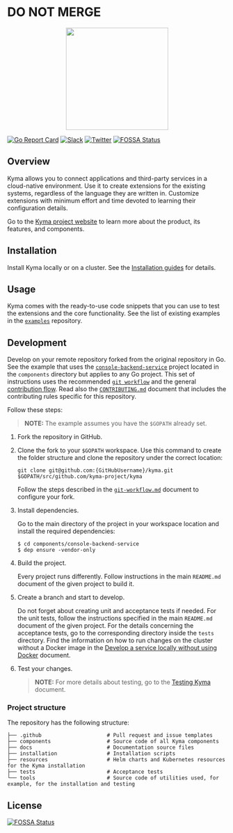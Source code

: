 # DO NOT MERGE

<p align="center">
 <img src="https://raw.githubusercontent.com/kyma-project/kyma/master/logo.png" width="235">
</p>

[![Go Report Card](https://goreportcard.com/badge/kyma-project/kyma)](https://goreportcard.com/report/github.com/kyma-project/kyma)
[![Slack](https://img.shields.io/badge/slack-@kyma--community-yellow.svg)](http://slack.kyma-project.io)
[![Twitter](https://img.shields.io/badge/twitter-@kymaproject-blue.svg)](https://twitter.com/kymaproject)
[![FOSSA Status](https://app.fossa.io/api/projects/git%2Bgithub.com%2Fkyma-project%2Fkyma.svg?type=shield)](https://app.fossa.io/projects/git%2Bgithub.com%2Fkyma-project%2Fkyma?ref=badge_shield)


## Overview

Kyma allows you to connect applications and third-party services in a cloud-native environment. Use it to create extensions for the existing systems, regardless of the language they are written in. Customize extensions with minimum effort and time devoted to learning their configuration details.

Go to the [Kyma project website](https://kyma-project.io/) to learn more about the product, its features, and components.

## Installation

Install Kyma locally or on a cluster. See the [Installation guides](https://kyma-project.io/docs/root/kyma#installation-installation) for details.

## Usage

Kyma comes with the ready-to-use code snippets that you can use to test the extensions and the core functionality. See the list of existing examples in the [`examples`](https://github.com/kyma-project/examples) repository.

## Development

Develop on your remote repository forked from the original repository in Go.
See the example that uses the [`console-backend-service`](components/console-backend-service) project located in the `components` directory but applies to any Go project. This set of instructions uses the recommended [`git workflow`](https://github.com/kyma-project/community/blob/master/git-workflow.md) and the general [contribution flow](https://github.com/kyma-project/community/blob/master/CONTRIBUTING.md#contribute-code-or-content). Read also the [`CONTRIBUTING.md`](CONTRIBUTING.md) document that includes the contributing rules specific for this repository.

Follow these steps:

> **NOTE:** The example assumes you have the `$GOPATH` already set.

1. Fork the repository in GitHub.

2. Clone the fork to your `$GOPATH` workspace. Use this command to create the folder structure and clone the repository under the correct location:

    ```
    git clone git@github.com:{GitHubUsername}/kyma.git $GOPATH/src/github.com/kyma-project/kyma
    ```

    Follow the steps described in the [`git-workflow.md`](https://github.com/kyma-project/community/blob/master/git-workflow.md#steps) document to configure your fork.

3. Install dependencies.

    Go to the main directory of the project in your workspace location and install the required dependencies:

    ```
    $ cd components/console-backend-service
    $ dep ensure -vendor-only
    ```

4. Build the project.

    Every project runs differently. Follow instructions in the main `README.md` document of the given project to build it.

5. Create a branch and start to develop.

    Do not forget about creating unit and acceptance tests if needed. For the unit tests, follow the instructions specified in the main `README.md` document of the given project. For the details concerning the acceptance tests, go to the corresponding directory inside the `tests` directory.
    Find the information on how to run changes on the cluster without a Docker image in the [Develop a service locally without using Docker](https://kyma-project.io/docs/root/kyma#tutorials-develop-a-service-locally-without-using-docker) document.

6. Test your changes.

    >**NOTE:** For more details about testing, go to the [Testing Kyma](https://kyma-project.io/docs/root/kyma#details-testing-kyma) document.


### Project structure

The repository has the following structure:

  ```
  ├── .github                     # Pull request and issue templates             
  ├── components                  # Source code of all Kyma components                                                
  ├── docs                        # Documentation source files
  ├── installation                # Installation scripts     
  ├── resources                   # Helm charts and Kubernetes resources for the Kyma installation
  ├── tests                       # Acceptance tests
  └── tools                       # Source code of utilities used, for example, for the installation and testing
  ```

## License
[![FOSSA Status](https://app.fossa.io/api/projects/git%2Bgithub.com%2Fkyma-project%2Fkyma.svg?type=large)](https://app.fossa.io/projects/git%2Bgithub.com%2Fkyma-project%2Fkyma?ref=badge_large)
